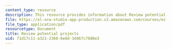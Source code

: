 ```yaml
---
content_type: resource
description: This resource provides information about Review potential projects
file: https://ol-ocw-studio-app-production.s3.amazonaws.com/courses/ec-721-wheelchair-design-in-developing-countries-spring-2009/71d17c11a32123606e8d3d467c7680e3_MITEC_721S09_lec01_part2.pdf
file_type: application/pdf
resourcetype: Document
title: Review potential projects
uid: 71d17c11-a321-2360-6e8d-3d467c7680e3
---
```

